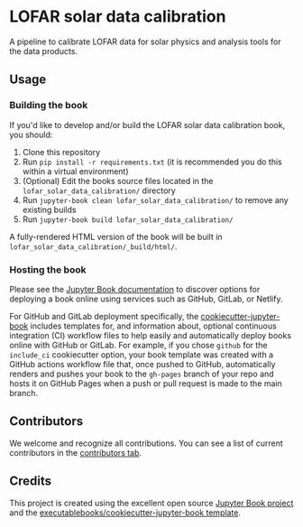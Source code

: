 # LOFAR solar data calibration

A pipeline to calibrate LOFAR data for solar physics and analysis tools for the data products.

## Usage

### Building the book

If you'd like to develop and/or build the LOFAR solar data calibration book, you should:

1. Clone this repository
2. Run `pip install -r requirements.txt` (it is recommended you do this within a virtual environment)
3. (Optional) Edit the books source files located in the `lofar_solar_data_calibration/` directory
4. Run `jupyter-book clean lofar_solar_data_calibration/` to remove any existing builds
5. Run `jupyter-book build lofar_solar_data_calibration/`

A fully-rendered HTML version of the book will be built in `lofar_solar_data_calibration/_build/html/`.

### Hosting the book

Please see the [Jupyter Book documentation](https://jupyterbook.org/publish/web.html) to discover options for deploying a book online using services such as GitHub, GitLab, or Netlify.

For GitHub and GitLab deployment specifically, the [cookiecutter-jupyter-book](https://github.com/executablebooks/cookiecutter-jupyter-book) includes templates for, and information about, optional continuous integration (CI) workflow files to help easily and automatically deploy books online with GitHub or GitLab. For example, if you chose `github` for the `include_ci` cookiecutter option, your book template was created with a GitHub actions workflow file that, once pushed to GitHub, automatically renders and pushes your book to the `gh-pages` branch of your repo and hosts it on GitHub Pages when a push or pull request is made to the main branch.

## Contributors

We welcome and recognize all contributions. You can see a list of current contributors in the [contributors tab](https://github.com/hgan0/lofar_solar_data_calibration/graphs/contributors).

## Credits

This project is created using the excellent open source [Jupyter Book project](https://jupyterbook.org/) and the [executablebooks/cookiecutter-jupyter-book template](https://github.com/executablebooks/cookiecutter-jupyter-book).
